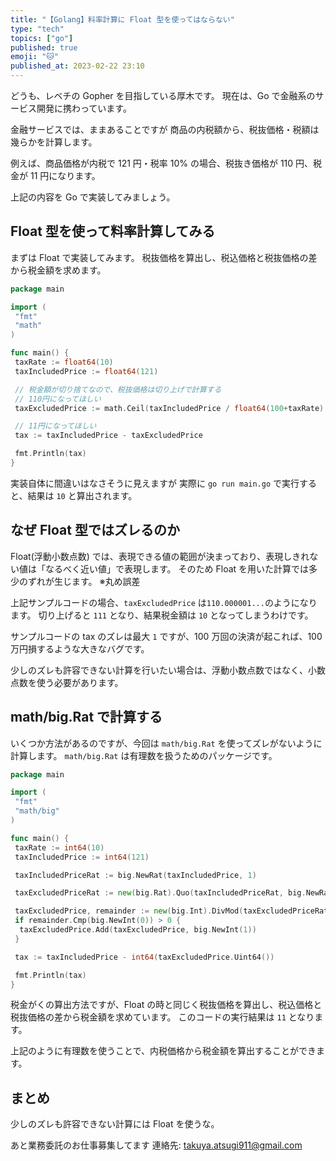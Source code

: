```yaml
---
title: "【Golang】料率計算に Float 型を使ってはならない"
type: "tech"
topics: ["go"]
published: true
emoji: "🐱"
published_at: 2023-02-22 23:10
---
```


どうも、レベチの Gopher を目指している厚木です。
現在は、Go で金融系のサービス開発に携わっています。

金融サービスでは、ままあることですが
商品の内税額から、税抜価格・税額は幾らかを計算します。

例えば、商品価格が内税で 121 円・税率 10% の場合、税抜き価格が 110 円、税金が 11 円になります。

上記の内容を Go で実装してみましょう。

## Float 型を使って料率計算してみる

まずは Float で実装してみます。
税抜価格を算出し、税込価格と税抜価格の差から税金額を求めます。

```go
package main

import (
 "fmt"
 "math"
)

func main() {
 taxRate := float64(10)
 taxIncludedPrice := float64(121)

 // 税金額が切り捨てなので、税抜価格は切り上げで計算する
 // 110円になってほしい
 taxExcludedPrice := math.Ceil(taxIncludedPrice / float64(100+taxRate) * 100)

 // 11円になってほしい
 tax := taxIncludedPrice - taxExcludedPrice

 fmt.Println(tax)
}
```

実装自体に間違いはなさそうに見えますが
実際に `go run main.go` で実行すると、結果は `10` と算出されます。

## なぜ Float 型ではズレるのか

Float(浮動小数点数) では、表現できる値の範囲が決まっており、表現しきれない値は「なるべく近い値」で表現します。
そのため Float を用いた計算では多少のずれが生じます。
※丸め誤差

上記サンプルコードの場合、`taxExcludedPrice` は`110.000001...`のようになります。
切り上げると `111` となり、結果税金額は `10` となってしまうわけです。

サンプルコードの tax のズレは最大 `1` ですが、100 万回の決済が起これば、100 万円損するような大きなバグです。

少しのズレも許容できない計算を行いたい場合は、浮動小数点数ではなく、小数点数を使う必要があります。

## math/big.Rat で計算する

いくつか方法があるのですが、今回は `math/big.Rat` を使ってズレがないように計算します。
`math/big.Rat` は有理数を扱うためのパッケージです。

```go
package main

import (
 "fmt"
 "math/big"
)

func main() {
 taxRate := int64(10)
 taxIncludedPrice := int64(121)

 taxIncludedPriceRat := big.NewRat(taxIncludedPrice, 1)

 taxExcludedPriceRat := new(big.Rat).Quo(taxIncludedPriceRat, big.NewRat(100+taxRate, 100))

 taxExcludedPrice, remainder := new(big.Int).DivMod(taxExcludedPriceRat.Num(), taxExcludedPriceRat.Denom(), new(big.Int))
 if remainder.Cmp(big.NewInt(0)) > 0 {
  taxExcludedPrice.Add(taxExcludedPrice, big.NewInt(1))
 }

 tax := taxIncludedPrice - int64(taxExcludedPrice.Uint64())

 fmt.Println(tax)
}
```

税金がくの算出方法ですが、Float の時と同じく税抜価格を算出し、税込価格と税抜価格の差から税金額を求めています。
このコードの実行結果は `11` となります。

上記のように有理数を使うことで、内税価格から税金額を算出することができます。

## まとめ

少しのズレも許容できない計算には Float を使うな。

あと業務委託のお仕事募集してます
連絡先: takuya.atsugi911@gmail.com
